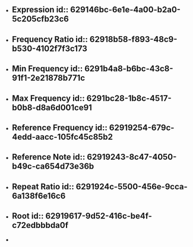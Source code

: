 - Expression
  id:: 629146bc-6e1e-4a00-b2a0-5c205cfb23c6
	-
- Frequency Ratio
  id:: 62918b58-f893-48c9-b530-4102f7f3c173
	-
- Min Frequency
  id:: 6291b4a8-b6bc-43c8-91f1-2e21878b771c
	-
- Max Frequency
  id:: 6291bc28-1b8c-4517-b0b8-d8a6d001ce91
	-
- Reference Frequency
  id:: 62919254-679c-4edd-aacc-105fc45c85b2
	-
- Reference Note
  id:: 62919243-8c47-4050-b49c-ca654d73e36b
	-
- Repeat Ratio
  id:: 6291924c-5500-456e-9cca-6a138f6e16c6
	-
- Root
  id:: 62919617-9d52-416c-be4f-c72edbbbda0f
	-
-